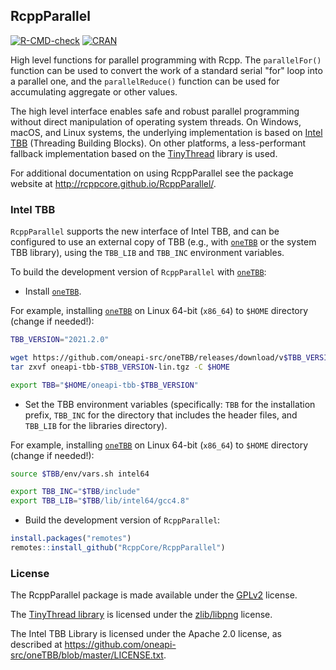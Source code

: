 
## RcppParallel

<!-- badges: start -->
[![R-CMD-check](https://github.com/RcppCore/RcppParallel/workflows/R-CMD-check/badge.svg)](https://github.com/RcppCore/RcppParallel/actions)
[![CRAN](http://www.r-pkg.org/badges/version/RcppParallel)](https://cran.r-project.org/package=RcppParallel)
<!-- badges: end -->

High level functions for parallel programming with Rcpp. The `parallelFor()` function can be used to convert the work of a standard serial "for" loop into a parallel one, and the `parallelReduce()` function can be used for accumulating aggregate or other values.

The high level interface enables safe and robust parallel programming without direct manipulation of operating system threads. On Windows, macOS, and Linux systems, the underlying implementation is based on [Intel TBB](https://www.threadingbuildingblocks.org/) (Threading Building Blocks). On other platforms, a less-performant fallback implementation based on the [TinyThread](http://tinythreadpp.bitsnbites.eu/) library is used.

For additional documentation on using RcppParallel see the package website at http://rcppcore.github.io/RcppParallel/.


### Intel TBB

`RcppParallel` supports the new interface of Intel TBB, and can be configured to use an external copy of TBB (e.g., with [`oneTBB`](https://github.com/oneapi-src/oneTBB) or the system TBB library), using the `TBB_LIB` and `TBB_INC` environment variables.

To build the development version of `RcppParallel` with [`oneTBB`](https://github.com/oneapi-src/oneTBB):

- Install [`oneTBB`](https://github.com/oneapi-src/oneTBB).

For example, installing [`oneTBB`](https://github.com/oneapi-src/oneTBB) on Linux 64-bit (`x86_64`) to `$HOME` directory (change if needed!):

```bash
TBB_VERSION="2021.2.0"

wget https://github.com/oneapi-src/oneTBB/releases/download/v$TBB_VERSION/oneapi-tbb-$TBB_VERSION-lin.tgz
tar zxvf oneapi-tbb-$TBB_VERSION-lin.tgz -C $HOME

export TBB="$HOME/oneapi-tbb-$TBB_VERSION"
```

- Set the TBB environment variables (specifically: `TBB` for the installation prefix, `TBB_INC` for the directory that includes the header files, and `TBB_LIB` for the libraries directory).

For example, installing [`oneTBB`](https://github.com/oneapi-src/oneTBB) on Linux 64-bit (`x86_64`) to `$HOME` directory (change if needed!):

```bash
source $TBB/env/vars.sh intel64

export TBB_INC="$TBB/include"
export TBB_LIB="$TBB/lib/intel64/gcc4.8"
```

- Build the development version of `RcppParallel`:

```r
install.packages("remotes")
remotes::install_github("RcppCore/RcppParallel")
```


### License

The RcppParallel package is made available under the [GPLv2](http://www.gnu.org/licenses/old-licenses/gpl-2.0.html) license.

The [TinyThread library](https://tinythreadpp.bitsnbites.eu/) is licensed under the [zlib/libpng](http://www.opensource.org/licenses/zlib-license.php) license.

The Intel TBB Library is licensed under the Apache 2.0 license, as described at https://github.com/oneapi-src/oneTBB/blob/master/LICENSE.txt.
